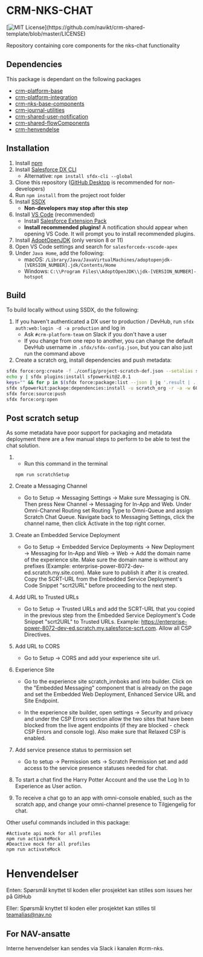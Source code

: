 # CRM-NKS-CHAT

[![MIT License](https://img.shields.io/apm/l/atomic-design-ui.svg?)](https://github.com/navikt/crm-shared-template/blob/master/LICENSE)

Repository containing core components for the nks-chat functionality

## Dependencies

This package is dependant on the following packages

- [crm-platform-base](https://github.com/navikt/crm-platform-base)
- [crm-platform-integration](https://github.com/navikt/crm-platform-integration)
- [crm-nks-base-components](https://github.com/navikt/crm-nks-base-components)
- [crm-journal-utilities](https://github.com/navikt/crm-journal-utilities)
- [crm-shared-user-notification](https://github.com/navikt/crm-shared-user-notification)
- [crm-shared-flowComponents](https://github.com/navikt/crm-shared-flowComponents)
- [crm-henvendelse](https://github.com/navikt/crm-henvendelse)

## Installation

1. Install [npm](https://nodejs.org/en/download/)
1. Install [Salesforce DX CLI](https://developer.salesforce.com/tools/sfdxcli)
    - Alternative: `npm install sfdx-cli --global`
1. Clone this repository ([GitHub Desktop](https://desktop.github.com) is recommended for non-developers)
1. Run `npm install` from the project root folder
1. Install [SSDX](https://github.com/navikt/ssdx)
    - **Non-developers may stop after this step**
1. Install [VS Code](https://code.visualstudio.com) (recommended)
    - Install [Salesforce Extension Pack](https://marketplace.visualstudio.com/items?itemName=salesforce.salesforcedx-vscode)
    - **Install recommended plugins!** A notification should appear when opening VS Code. It will prompt you to install recommended plugins.
1. Install [AdoptOpenJDK](https://adoptopenjdk.net) (only version 8 or 11)
1. Open VS Code settings and search for `salesforcedx-vscode-apex`
1. Under `Java Home`, add the following:
    - macOS: `/Library/Java/JavaVirtualMachines/adoptopenjdk-[VERSION_NUMBER].jdk/Contents/Home`
    - Windows: `C:\\Program Files\\AdoptOpenJDK\\jdk-[VERSION_NUMBER]-hotspot`

## Build

To build locally without using SSDX, do the following:

1. If you haven't authenticated a DX user to production / DevHub, run `sfdx auth:web:login -d -a production` and log in
    - Ask `#crm-platform-team` on Slack if you don't have a user
    - If you change from one repo to another, you can change the default DevHub username in `.sfdx/sfdx-config.json`, but you can also just run the command above
2. Create a scratch org, install dependencies and push metadata:

```bash
sfdx force:org:create -f ./config/project-scratch-def.json --setalias scratch_org --durationdays 1 --setdefaultusername
echo y | sfdx plugins:install sfpowerkit@2.0.1
keys="" && for p in $(sfdx force:package:list --json | jq '.result | .[].Name' -r); do keys+=$p":{key} "; done
sfdx sfpowerkit:package:dependencies:install -u scratch_org -r -a -w 60 -k ${keys}
sfdx force:source:push
sfdx force:org:open
```

## Post scratch setup

As some metadata have poor support for packaging and metadata deployment there are a few manual steps to perform to be able to test the chat solution.

1.  - Run this command in the terminal

    ```
    npm run scratchSetup
    ```

2.  Create a Messaging Channel

    - Go to Setup -> Messaging Settings -> Make sure Messaging is ON. Then press New Channel -> Messaging for In-App and Web. Under Omni-Channel Routing set Routing Type to Omni-Queue and assign Scratch Chat Queue. Navigate back to Messaging Settings, click the channel name, then click Activate in the top right corner.

3.  Create an Embedded Service Deployment

    - Go to Setup -> Embedded Service Deployments -> New Deployment -> Messaging for In-App and Web -> Web -> Add the domain name of the experience site. Make sure the domain name is without any prefixes (Example: enterprise-power-8072-dev-ed.scratch.my.site.com). Make sure to publish it after it is created.
      Copy the SCRT-URL from the Embedded Service Deployment's Code Snippet "scrt2URL" before proceeding to the next step.

4.  Add URL to Trusted URLs

    - Go to Setup -> Trusted URLs and add the SCRT-URL that you copied in the previous step from the Embedded Service Deployment's Code Snippet "scrt2URL" to Trusted URLs. Example: https://enterprise-power-8072-dev-ed.scratch.my.salesforce-scrt.com. Allow all CSP Directives.

5.  Add URL to CORS

    - Go to Setup -> CORS and add your experience site url.

6.  Experience Site

    - Go to the experience site scratch_innboks and into builder. Click on the "Embedded Messaging" component that is already on the page and set the Embedded Web Deployment, Enhanced Service URL and Site Endpoint.

    - In the experience site builder, open settings -> Security and privacy and under the CSP Errors section allow the two sites that have been blocked from the live agent endpoints (if they are blocked - check CSP Errors and console log). Also make sure that Relaxed CSP is enabled.

7.  Add service presence status to permission set

    - Go to setup -> Permission sets -> Scratch Permission set and add access to the service presence statuses needed for chat.

8.  To start a chat find the Harry Potter Account and the use the Log In to Experience as User action.
9.  To receive a chat go to an app with omni-console enabled, such as the scratch app, and change your omni-channel presence to Tilgjengelig for chat.

Other useful commands included in this package:

```
#Activate api mock for all profiles
npm run activateMock
#Deactive mock for all profiles
npm run activateMock
```

# Henvendelser

Enten:
Spørsmål knyttet til koden eller prosjektet kan stilles som issues her på GitHub

Eller:
Spørsmål knyttet til koden eller prosjektet kan stilles til teamalias@nav.no

## For NAV-ansatte

Interne henvendelser kan sendes via Slack i kanalen #crm-nks.
